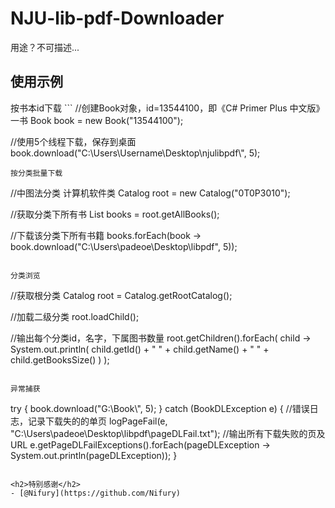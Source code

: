 # NJU-lib-pdf-Downloader
用途？不可描述...
<h2>使用示例</h2>
按书本id下载
```
//创建Book对象，id=13544100，即《C# Primer Plus 中文版》一书
Book book = new Book("13544100");

//使用5个线程下载，保存到桌面
book.download("C:\\Users\\Username\\Desktop\\njulibpdf\\", 5);
```
按分类批量下载
```
//中图法分类 计算机软件类
Catalog root = new Catalog("0T0P3010");

//获取分类下所有书
List<Book> books = root.getAllBooks();

//下载该分类下所有书籍
books.forEach(book -> book.download("C:\\Users\\padeoe\\Desktop\\libpdf", 5));
```

分类浏览
```
//获取根分类
Catalog root = Catalog.getRootCatalog();

//加载二级分类
root.loadChild();

//输出每个分类id，名字，下属图书数量
root.getChildren().forEach(
        child -> System.out.println(
            child.getId() + " " + child.getName() + " " + child.getBooksSize()
            )
        );
```

异常捕获
```
try {
    book.download("G:\\Book\\", 5);
} catch (BookDLException e) {
    //错误日志，记录下载失的的单页
    logPageFail(e, "C:\\Users\\padeoe\\Desktop\\libpdf\\pageDLFail.txt");
    //输出所有下载失败的页及URL
    e.getPageDLFailExceptions().forEach(pageDLException -> System.out.println(pageDLException));
}
```

<h2>特别感谢</h2>
- [@Nifury](https://github.com/Nifury)
